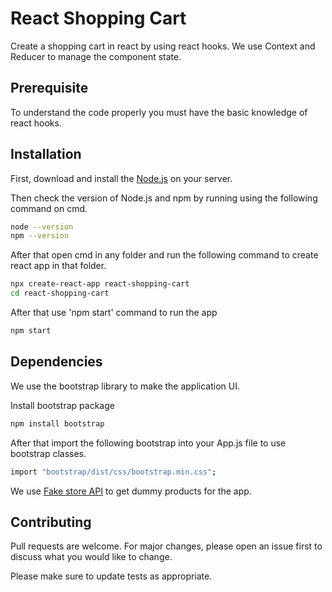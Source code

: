 # React Shopping Cart

Create a shopping cart in react by using react hooks. We use Context and Reducer to manage the component state.
## Prerequisite
To understand the code properly you must have the basic knowledge of react hooks.

## Installation

First, download and install the [Node.js](https://nodejs.org/en/)
 on your server.

Then check the version of Node.js and npm by running using the following command on cmd.
```bash
node --version
npm --version
```

After that open cmd in any folder and run the following command to create react app in that folder.
```bash
npx create-react-app react-shopping-cart
cd react-shopping-cart
``` 
After that use 'npm start' command to run the app
```bash
npm start
``` 


## Dependencies
We use the bootstrap library to make the application UI.

Install bootstrap package
```bash
npm install bootstrap
``` 
After that import the following bootstrap into your App.js file to use bootstrap classes.
```bash
import "bootstrap/dist/css/bootstrap.min.css";
``` 
We use [Fake store API](https://fakestoreapi.com/) to get dummy products for the app.



## Contributing
Pull requests are welcome. For major changes, please open an issue first to discuss what you would like to change.

Please make sure to update tests as appropriate.
